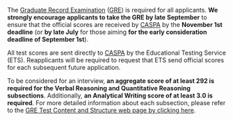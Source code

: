 The [Graduate Record Examination][gre] ([GRE][gre]) is required for all applicants. **We strongly encourage applicants to take the GRE by late September** to ensure that the official scores are received by [CASPA][caspa] by the **November 1st deadline** (or **by late July** for those aiming **for the early consideration deadline of September 1st**). 

All test scores are sent directly to [CASPA][caspa] by the Educational Testing Service (ETS). Reapplicants will be required to request that ETS send official scores for each subsequent future application. 

To be considered for an interview, **an aggregate score of at least 292 is required for the Verbal Reasoning and Quantitative Reasoning subsections**. Additionally, **an Analytical Writing score of at least 3.0 is required**. For more detailed information about each subsection, please refer to the [GRE Test Content and Structure web page by clicking here][gre-structure]. 

[caspa]: https://portal.caspaonline.org/
[gre]: http://www.ets.org/gre/
[gre-structure]: http://www.ets.org/gre/revised_general/about/content/
